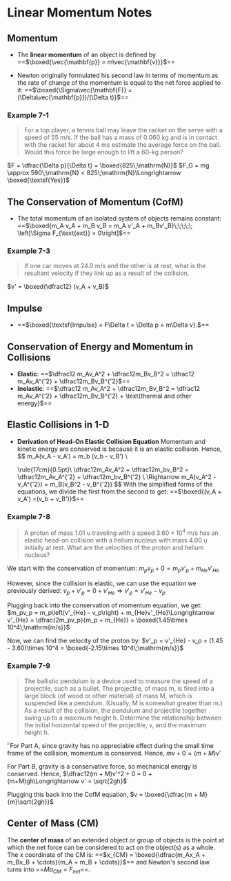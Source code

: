 # Linear Momentum Notes

## Momentum

- The **linear momentum** of an object is defined by ==$\boxed{\vec{\mathbf{p}} = m\vec{\mathbf{v}}}$==

- Newton originally formulated his second law in terms of momentum as the rate of change of the momentum is equal to the net force applied to it: ==$\boxed{\Sigma\vec{\mathbf{F}} = (\Delta\vec{\mathbf{p}})/(\Delta t)}$==

### Example 7-1

>  For a top player, a tennis ball may leave the racket on the serve with a speed of 55 m/s. If the ball has a mass of 0.060 kg and is in contact with the racket for about 4 ms estimate the average force on the ball. Would this force be large enough to lift a 60-kg person? 

$F = \dfrac{\Delta p}{\Delta t} = \boxed{825\;\mathrm{N}}$
$F_G = mg \approx 590\;\mathrm{N} < 825\;\mathrm{N}\Longrightarrow \boxed{\textsf{Yes}}$

## **The Conservation of Momentum (CofM)**

- The total momentum of an isolated system of objects remains constant:
  ==$\boxed{m_A v_A + m_B v_B = m_A v'_A + m_Bv'_B}\;\;\;\;\; \left[\Sigma F_{\text{ext}} = 0\right]$==

### Example 7-3

> If one car moves at 24.0 m/s and the other is at rest, what is the resultant velocity if they link up as a result of the collision.

$v' = \boxed{\dfrac12} (v_A + v_B)$

## Impulse

- ==$\boxed{\textsf{Impulse} = F\Delta t = \Delta p = m\Delta v}.$==

## Conservation of Energy and Momentum in Collisions

- **Elastic**: ==$\dfrac12 m_Av_A^2 + \dfrac12m_Bv_B^2 = \dfrac12 m_Av_A^{'2} + \dfrac12m_Bv_B^{'2}$==
- **Inelastic**: ==$\dfrac12 m_Av_A^2 + \dfrac12m_Bv_B^2 = \dfrac12 m_Av_A^{'2} + \dfrac12m_Bv_B^{'2} + \text{thermal and other energy}$==

## Elastic Collisions in 1-D

- **Derivation of  Head-On Elastic Collision Equation**
  Momentum and kinetic energy are conserved is because it is an elastic collision. Hence, 
  $$
  m_A(v_A - v_A') = m_b (v_b - v_B') \\
  
  \rule{17cm}{0.5pt}\\
  \dfrac12m_Av_A^2 + \dfrac12m_bv_B^2 = \dfrac12m_Av_A^{'2} + \dfrac12m_bv_B^{'2} \\
  \Rightarrow m_A(v_A^2 - v_A^{'2}) = m_B(v_B^2 - v_B^{'2})
  $$
  With the simplified forms of the equations, we divide the first from the second to get:
  ==$\boxed{(v_A + v_A') =(v_b + v_B')}$==

### Example 7-8

> A proton of mass 1.01 u traveling with a speed $3.60 \times 10^4$ m/s has an elastic head-on collision with a helium nucleus with mass 4.00 u initially at rest. What are the velocities of the proton and helium nucleus?

We start with the conservation of momentum:
$m_pv_p + 0 = m_pv'_p + m_{He}v'_{He}$

However, since the collision is elastic, we can use the equation we previously derived:
$v_p + v'_p = 0 + v'_{He}\Longrightarrow v'_p = v'_{He} - v_p$

Plugging back into the conservation of momentum equation, we get:
$m_pv_p = m_p\left(v'_{He} - v_p\right) + m_{He}v'_{He}\Longrightarrow v'_{He} = \dfrac{2m_pv_p}{m_p + m_{He}} = \boxed{1.45\times 10^4\;\mathrm{m/s}}$

Now, we can find the velocity of the proton by:
$v'_p = v'_{He} - v_p = (1.45 - 3.60)\times 10^4 = \boxed{-2.15\times 10^4\;\mathrm{m/s}}$

### Example 7-9

> The ballistic pendulum is a device used to measure the speed of a projectile, such as a bullet. The projectile, of mass m, is fired into a large block (of wood or other material) of mass M, which is suspended like a pendulum. (Usually, M is somewhat greater than m.) As a result of the collision, the pendulum and projectile together swing up to a maximum height h. Determine the relationship between the initial horizontal speed of the projectile, v, and the maximum height h.

<img src="/home/ou/Downloads/AP and SAT Subject/AP/physics/md/AP-Physics-1/images/Example 7-9.JPG" style="zoom:40%;float:left" /> For Part A, since gravity has no appreciable effect during the small time frame of the collision, momentum is conserved. Hence,
$mv + 0 = (m + M)v'$

For Part B, gravity is a conservative force, so mechanical energy is conserved. Hence,
$\dfrac12(m + M)v'^2 + 0 = 0 + (m+M)gh\Longrightarrow v' = \sqrt{2gh}$

Plugging this back into the CofM equation,
$v = \boxed{\dfrac{m + M}{m}\sqrt{2gh}}$



## Center of Mass (CM)

The **center of mass** of an extended object or group of objects is the point at which the net force can be considered to act on the object(s) as a whole. The x coordinate of the CM is: ==$x_{CM} = \boxed{\dfrac{m_Ax_A + m_Bx_B + \cdots}{m_A + m_B + \cdots}}$== and Newton's second law turns into ==$Ma_{CM} = F_{net}$==.


